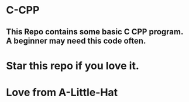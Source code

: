 # C-CPP

## This Repo contains some basic <b> C CPP </b> program. A beginner may need this code often.

# Star this repo if you love it.

# Love from A-Little-Hat

